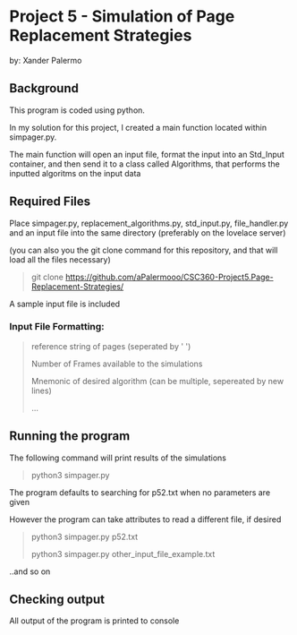 <h1>Project 5 - Simulation of Page Replacement Strategies </h1>
  by: Xander Palermo

<h2>Background </h2>
This program is coded using python.

In my solution for this project, I created a main function located within simpager.py.

The main function will open an input file, format the input into an Std_Input container, and then send it to a class called Algorithms, that performs the inputted algoritms on the input data


<h2>Required Files </h2>
Place simpager.py, replacement_algorithms.py, std_input.py, file_handler.py and an input file into the same directory (preferably on the lovelace server)

(you can also you the git clone command for this repository, and that will load all the files necessary)

> git clone https://github.com/aPalermooo/CSC360-Project5.Page-Replacement-Strategies/

A sample input file is included

<h3>Input File Formatting:</h3>

> reference string of pages (seperated by ' ')
>
> Number of Frames available to the simulations
>
> Mnemonic of desired algorithm (can be multiple, sepereated by new lines)
>
>  ...
>

<h2>Running the program</h2>
The following command will print results of the simulations

> python3 simpager.py
>


The program defaults to searching for p52.txt when no parameters are given


However the program can take attributes to read a different file, if desired

> python3 simpager.py p52.txt
> 
> python3 simpager.py other_input_file_example.txt

..and so on

<h2>Checking output</h2>
All output of the program is printed to console
